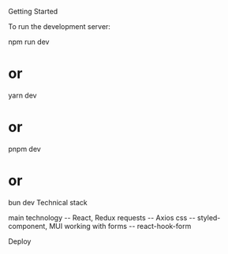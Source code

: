 Getting Started

To run the development server:

npm run dev
# or
yarn dev
# or
pnpm dev
# or
bun dev
Technical stack

main technology -- React, Redux
requests -- Axios
css -- styled-component, MUI
working with forms -- react-hook-form


Deploy
